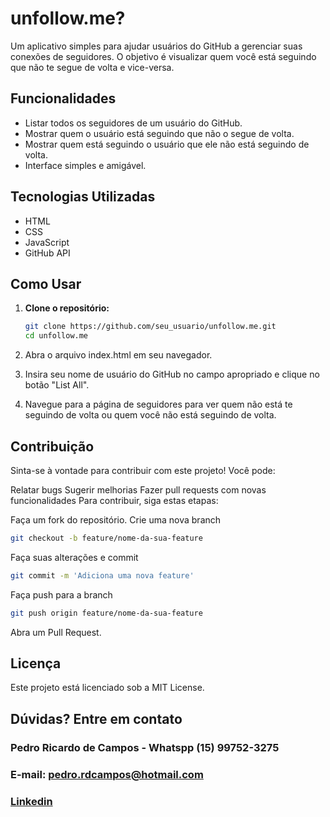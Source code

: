 # unfollow.me?

Um aplicativo simples para ajudar usuários do GitHub a gerenciar suas conexões de seguidores. O objetivo é visualizar quem você está seguindo que não te segue de volta e vice-versa.

## Funcionalidades

- Listar todos os seguidores de um usuário do GitHub.
- Mostrar quem o usuário está seguindo que não o segue de volta.
- Mostrar quem está seguindo o usuário que ele não está seguindo de volta.
- Interface simples e amigável.

## Tecnologias Utilizadas

- HTML
- CSS
- JavaScript
- GitHub API

## Como Usar

1. **Clone o repositório:**

   ```bash
   git clone https://github.com/seu_usuario/unfollow.me.git
   cd unfollow.me
    `````
2. Abra o arquivo index.html em seu navegador.

3. Insira seu nome de usuário do GitHub no campo apropriado e clique no botão "List All".

4. Navegue para a página de seguidores para ver quem não está te seguindo de volta ou quem você não está seguindo de volta.

## Contribuição
Sinta-se à vontade para contribuir com este projeto! Você pode:

Relatar bugs
Sugerir melhorias
Fazer pull requests com novas funcionalidades
Para contribuir, siga estas etapas:

Faça um fork do repositório.
Crie uma nova branch 
```bash
git checkout -b feature/nome-da-sua-feature
```
Faça suas alterações e commit
```bash
git commit -m 'Adiciona uma nova feature'
```
Faça push para a branch
```bash
git push origin feature/nome-da-sua-feature
```
Abra um Pull Request.

## Licença
Este projeto está licenciado sob a MIT License.

## Dúvidas? Entre em contato

### Pedro Ricardo de Campos - Whatspp (15) 99752-3275
### E-mail: pedro.rdcampos@hotmail.com
### [Linkedin](https://www.linkedin.com/in/pedro-ricardo-de-campos/)
